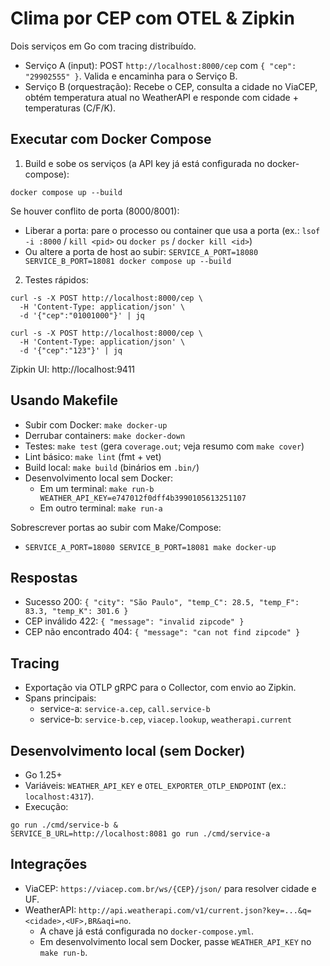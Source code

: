 # Clima por CEP com OTEL & Zipkin

Dois serviços em Go com tracing distribuído.

- Serviço A (input): POST `http://localhost:8000/cep` com `{ "cep": "29902555" }`. Valida e encaminha para o Serviço B.
- Serviço B (orquestração): Recebe o CEP, consulta a cidade no ViaCEP, obtém temperatura atual no WeatherAPI e responde com cidade + temperaturas (C/F/K).

## Executar com Docker Compose

1) Build e sobe os serviços (a API key já está configurada no docker-compose):

```
docker compose up --build
```

Se houver conflito de porta (8000/8001):
- Liberar a porta: pare o processo ou container que usa a porta (ex.: `lsof -i :8000` / `kill <pid>` ou `docker ps` / `docker kill <id>`)
- Ou altere a porta de host ao subir: `SERVICE_A_PORT=18080 SERVICE_B_PORT=18081 docker compose up --build`

2) Testes rápidos:

```
curl -s -X POST http://localhost:8000/cep \
  -H 'Content-Type: application/json' \
  -d '{"cep":"01001000"}' | jq

curl -s -X POST http://localhost:8000/cep \
  -H 'Content-Type: application/json' \
  -d '{"cep":"123"}' | jq
```

Zipkin UI: http://localhost:9411

## Usando Makefile

- Subir com Docker: `make docker-up`
- Derrubar containers: `make docker-down`
- Testes: `make test` (gera `coverage.out`; veja resumo com `make cover`)
- Lint básico: `make lint` (fmt + vet)
- Build local: `make build` (binários em `.bin/`)
- Desenvolvimento local sem Docker:
  - Em um terminal: `make run-b WEATHER_API_KEY=e747012f0dff4b3990105613251107`
  - Em outro terminal: `make run-a`

Sobrescrever portas ao subir com Make/Compose:
- `SERVICE_A_PORT=18080 SERVICE_B_PORT=18081 make docker-up`

## Respostas

- Sucesso 200: `{ "city": "São Paulo", "temp_C": 28.5, "temp_F": 83.3, "temp_K": 301.6 }`
- CEP inválido 422: `{ "message": "invalid zipcode" }`
- CEP não encontrado 404: `{ "message": "can not find zipcode" }`

## Tracing

- Exportação via OTLP gRPC para o Collector, com envio ao Zipkin.
- Spans principais:
  - service-a: `service-a.cep`, `call.service-b`
  - service-b: `service-b.cep`, `viacep.lookup`, `weatherapi.current`

## Desenvolvimento local (sem Docker)

- Go 1.25+
- Variáveis: `WEATHER_API_KEY` e `OTEL_EXPORTER_OTLP_ENDPOINT` (ex.: `localhost:4317`).
- Execução:

```
go run ./cmd/service-b &
SERVICE_B_URL=http://localhost:8081 go run ./cmd/service-a
```

## Integrações

- ViaCEP: `https://viacep.com.br/ws/{CEP}/json/` para resolver cidade e UF.
- WeatherAPI: `http://api.weatherapi.com/v1/current.json?key=...&q=<cidade>,<UF>,BR&aqi=no`.
  - A chave já está configurada no `docker-compose.yml`.
  - Em desenvolvimento local sem Docker, passe `WEATHER_API_KEY` no `make run-b`.

